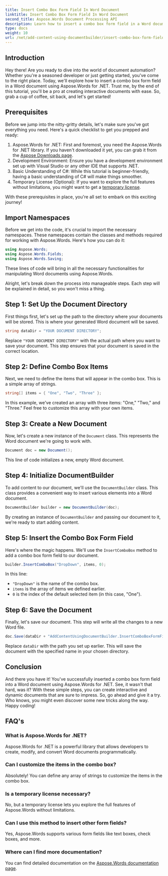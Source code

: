 ```yaml
---
title: Insert Combo Box Form Field In Word Document
linktitle: Insert Combo Box Form Field In Word Document
second_title: Aspose.Words Document Processing API
description: Learn how to insert a combo box form field in a Word document using Aspose.Words for .NET with our detailed, step-by-step guide.
type: docs
weight: 10
url: /net/add-content-using-documentbuilder/insert-combo-box-form-field/
---
```

## Introduction

Hey there! Are you ready to dive into the world of document automation? Whether you're a seasoned developer or just getting started, you've come to the right place. Today, we'll explore how to insert a combo box form field in a Word document using Aspose.Words for .NET. Trust me, by the end of this tutorial, you'll be a pro at creating interactive documents with ease. So, grab a cup of coffee, sit back, and let's get started!

## Prerequisites

Before we jump into the nitty-gritty details, let's make sure you've got everything you need. Here's a quick checklist to get you prepped and ready:

1. Aspose.Words for .NET: First and foremost, you need the Aspose.Words for .NET library. If you haven't downloaded it yet, you can grab it from the [Aspose Downloads page](https://releases.aspose.com/words/net/).
2. Development Environment: Ensure you have a development environment set up with Visual Studio or any other IDE that supports .NET.
3. Basic Understanding of C#: While this tutorial is beginner-friendly, having a basic understanding of C# will make things smoother.
4. Temporary License (Optional): If you want to explore the full features without limitations, you might want to get a [temporary license](https://purchase.aspose.com/temporary-license/).

With these prerequisites in place, you're all set to embark on this exciting journey!

## Import Namespaces

Before we get into the code, it's crucial to import the necessary namespaces. These namespaces contain the classes and methods required for working with Aspose.Words. Here's how you can do it:

```csharp
using Aspose.Words;
using Aspose.Words.Fields;
using Aspose.Words.Saving;
```

These lines of code will bring in all the necessary functionalities for manipulating Word documents using Aspose.Words.

Alright, let's break down the process into manageable steps. Each step will be explained in detail, so you won't miss a thing.

## Step 1: Set Up the Document Directory

First things first, let's set up the path to the directory where your documents will be stored. This is where your generated Word document will be saved.

```csharp
string dataDir = "YOUR DOCUMENT DIRECTORY";
```

Replace `"YOUR DOCUMENT DIRECTORY"` with the actual path where you want to save your document. This step ensures that your document is saved in the correct location.

## Step 2: Define Combo Box Items

Next, we need to define the items that will appear in the combo box. This is a simple array of strings.

```csharp
string[] items = { "One", "Two", "Three" };
```

In this example, we've created an array with three items: "One," "Two," and "Three." Feel free to customize this array with your own items.

## Step 3: Create a New Document

Now, let's create a new instance of the `Document` class. This represents the Word document we're going to work with.

```csharp
Document doc = new Document();
```

This line of code initializes a new, empty Word document.

## Step 4: Initialize DocumentBuilder

To add content to our document, we'll use the `DocumentBuilder` class. This class provides a convenient way to insert various elements into a Word document.

```csharp
DocumentBuilder builder = new DocumentBuilder(doc);
```

By creating an instance of `DocumentBuilder` and passing our document to it, we're ready to start adding content.

## Step 5: Insert the Combo Box Form Field

Here's where the magic happens. We'll use the `InsertComboBox` method to add a combo box form field to our document.

```csharp
builder.InsertComboBox("DropDown", items, 0);
```

In this line:
- `"DropDown"` is the name of the combo box.
- `items` is the array of items we defined earlier.
- `0` is the index of the default selected item (in this case, "One").

## Step 6: Save the Document

Finally, let's save our document. This step will write all the changes to a new Word file.

```csharp
doc.Save(dataDir + "AddContentUsingDocumentBuilder.InsertComboBoxFormField.docx");
```

Replace `dataDir` with the path you set up earlier. This will save the document with the specified name in your chosen directory.

## Conclusion

And there you have it! You've successfully inserted a combo box form field into a Word document using Aspose.Words for .NET. See, it wasn't that hard, was it? With these simple steps, you can create interactive and dynamic documents that are sure to impress. So, go ahead and give it a try. Who knows, you might even discover some new tricks along the way. Happy coding!

## FAQ's

### What is Aspose.Words for .NET?  
Aspose.Words for .NET is a powerful library that allows developers to create, modify, and convert Word documents programmatically.

### Can I customize the items in the combo box?  
Absolutely! You can define any array of strings to customize the items in the combo box.

### Is a temporary license necessary?  
No, but a temporary license lets you explore the full features of Aspose.Words without limitations.

### Can I use this method to insert other form fields?  
Yes, Aspose.Words supports various form fields like text boxes, check boxes, and more.

### Where can I find more documentation?  
You can find detailed documentation on the [Aspose.Words documentation page](https://reference.aspose.com/words/net/).

